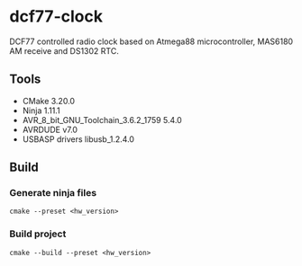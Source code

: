 # dcf77-clock 

DCF77 controlled radio clock based on Atmega88 microcontroller, MAS6180 AM receive and DS1302 RTC. 

## Tools
* CMake 3.20.0
* Ninja 1.11.1 
* AVR_8_bit_GNU_Toolchain_3.6.2_1759 5.4.0
* AVRDUDE v7.0
* USBASP drivers libusb_1.2.4.0

## Build

### Generate ninja files
`cmake --preset <hw_version>`

### Build project
`cmake --build --preset <hw_version>`
